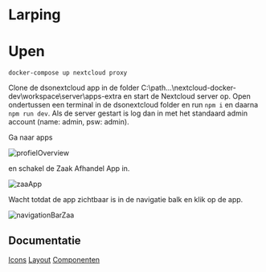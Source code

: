 # Larping

# Upen

`docker-compose up nextcloud proxy`

Clone de dsonextcloud app in de folder C:\path...\nextcloud-docker-dev\workspace\server\apps-extra en start de Nextcloud server op.
Open ondertussen een terminal in de dsonextcloud folder en run `npm i` en daarna `npm run dev`.
Als de server gestart is log dan in met het standaard admin account (name: admin, psw: admin).

Ga naar apps

![profielOverview](img/profielOverview.png)

en schakel de Zaak Afhandel App in.

![zaaApp](img/zaaApp.png)

Wacht totdat de app zichtbaar is in de navigatie balk en klik op de app.

![navigationBarZaa](img/navigationBarZaa.png)

## Documentatie
[Icons](https://pictogrammers.com/library/mdi/)
[Layout](https://docs.nextcloud.com/server/latest/developer_manual/design/layout.html)
[Componenten](https://nextcloud-vue-components.netlify.app/)